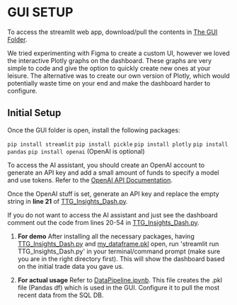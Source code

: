# GUI SETUP

To access the streamlit web app, download/pull the contents in [The GUI Folder](TTGDataAnalysis/tree/main/GUI).

We tried experimenting with Figma to create a custom UI, however we loved the interactive Plotly graphs on the dashboard. These graphs are very simple to code and give the option to quickly create new ones at your leisure. The alternative was to create our own version of Plotly, which would potentially waste time on your end and make the dashboard harder to configure.

## Initial Setup

Once the GUI folder is open, install the following packages:

`pip install streamlit`
`pip install pickle`
`pip install plotly`
`pip install pandas`
`pip install openai` (OpenAI is optional)

To access the AI assistant, you should create an OpenAI account to generate an API key and add a small amount of funds to specify a model and use tokens. Refer to the [OpenAI API Documentation](https://platform.openai.com/docs/overview). 

Once the OpenAI stuff is set, generate an API key and replace the empty string in **line 21** of [TTG_Insights_Dash.py](TTGDataAnalysis/blob/main/GUI/TTG_Insights_Dash.py).

If you do not want to access the AI assistant and just see the dashboard comment out the code from lines 20-54 in [TTG_Insights_Dash.py](TTGDataAnalysis/blob/main/GUI/TTG_Insights_Dash.py).

1. **For demo**
   After installing all the necessary packages, having [TTG_Insights_Dash.py](TTGDataAnalysis/blob/main/GUI/TTG_Insights_Dash.py) and [my_dataframe.pkl](TTGDataAnalysis/blob/main/GUI/my_dataframe.pkl) open, run 'streamlit run TTG_Insights_Dash.py' in your terminal/command prompt (make sure you are in the right directory first). This will show the dashboard based on the initial trade data you gave us.

2. **For actual usage**
   Refer to [DataPipeline.ipynb](TTGDataAnalysis/blob/main/GUI/DataPipeline.ipynb). This file creates the .pkl file (Pandas df) which is used in the GUI. Configure it to pull the most recent data from the SQL DB.
